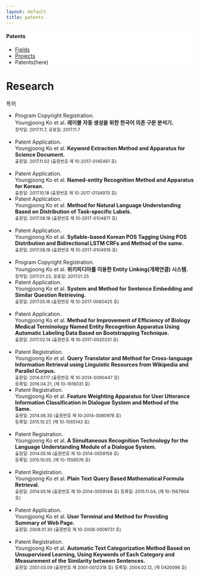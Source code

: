 ```yaml
---
layout: default
title: patents
---
```

 <div class="linklink" style = "background-color:#ffffff;border-radius:0 15px;align:right">
	<h4>Patents</h4>
          <ul class="posts-list">
            <li class="post-link">
                <a class="post-title" href="https://youngjoongko.github.io/Research/fields/">Fields</a>
            </li>
            <li class="post-link">
                <a class="post-title" href="https://youngjoongko.github.io/Research/projects/">Projects</a>
            </li>
            <li>Patents(here)
            </li>
          </ul>
  </div>


<div class="post">
  <h1 class="pageTitle">Research</h1>	
  <p class="meta">특허</p>
</div>
  <ul>
	<li>
		Program Copyright Registration.<br>
		Youngjoong Ko et al. <b>레이블 자동 생성을 위한 한국어 의존 구문 분석기.</b> <br>
		<small>창작일: 2017.11.7, 공표일: 2017.11.7</small>
	</li>
	<br>
	<li>
		Patent Application.<br>
		Youngjoong Ko et al. <b>Keyword Extraction Method and Apparatus for Science Document.</b> <br>
		<small>출원일: 2017.11.02 (출원번호 제 10-2017-0145461 호)</small>
	</li>
	<br>
	<li>
		Patent Application.<br>
		Youngjoong Ko et al. <b>Named-entity Recognition Method and Apparatus for Korean.</b> <br>
		<small>출원일: 2017.10.18 (출원번호 제 10-2017-0134970 호)</small>
	</li>
	<li>
		Patent Application.<br>
		Youngjoong Ko et al. <b>Method for Natural Language Understanding Based on Distribution of Task-specific Labels. </b> <br>
		<small>출원일: 2017.08.18 (출원번호 제 10-2017-0104871 호)</small>
	</li>
	<br>
	<li>
		Patent Application.<br>
		Youngjoong Ko et al. <b>Syllable-based Korean POS Tagging Using POS Distribution and Bidirectional LSTM CRFs and Method of the same. </b> <br>
		<small>출원일: 2017.08.18 (출원번호 제 10-2017-0104916 호)</small>
	</li>
	<br>
	<li>
		Program Copyright Registration.<br>
		Youngjoong Ko et al. <b>위키피디아를 이용한 Entity Linking(개체연결) 시스템. </b> <br>
		<small>창작일: 2017.01.23, 공표일: 2017.01.25</small>
	</li>
	<li>
		Patent Application.<br>
		Youngjoong Ko et al. <b>System and Method for Sentence Embedding and Similar Question Retrieving. </b> <br>
		<small>출원일: 2017.05.16 (출원번호 제 10-2017-0060425 호)</small>
	</li>
	<br>
	<li>
		Patent Application.<br>
		Youngjoong Ko et al. <b>Method for Improvement of Efficiency of Biology Medical Terminology Named Entity Recognition Apparatus Using Automatic Labeling Data Based on Bootstrapping Technique. </b> <br>
		<small>출원일: 2017.02.14 (출원번호 제 10-2017-0020231 호)</small>
	</li>
	<br>
	<li>
		Patent Registration.<br>
		Youngjoong Ko et al. <b>Query Translator and Method for Cross-language Information Retrieval using Linguistic Resources from Wikipedia and Parallel Corpus.</b> <br>
		<small>출원일: 2014.07.17 (출원번호 제 10-2014-0090447 호) </small><br>
		<small>등록일: 2016.04.21, (제 10-1616031 호)</small>
	</li>
	<li>
		Patent Registration.<br>
		Youngjoong Ko et al. <b>Feature Weighting Apparatus for User Utterance Information Classification in Dialogue System and Method of the Same. </b> <br>
		<small>출원일: 2014.06.30 (출원번호 제 10-2014-0080978 호) </small><br>
		<small>등록일: 2015.10.27, (제 10-1565143 호)</small>
	</li>
	<br>
	<li>
		Patent Registration.<br>
		Youngjoong Ko et al. <b> A Simultaneous Recognition Technology for the Language Understanding Module of a Dialogue System. </b> <br>
		<small>출원일: 2014.05.16 (출원번호 제 10-2014-0059159 호) </small><br>
		<small>등록일: 2015.10.05, (제 10-1559576 호)</small>
	</li>
	<br>
	<li>
		Patent Registration.<br>
		Youngjoong Ko et al. <b>Plain Text Query Based Mathematical Formula Retrieval. </b> <br>
		<small>출원일: 2014.05.16 (출원번호 제 10-2014-0059144 호) </small>
		<small>등록일: 2015.11.04, (제 10-1567904 호)</small>
	</li>
	<br>
	<li>
		Patent Application.<br>
		Youngjoong Ko et al. <b>User Terminal and Method for Providing Summary of Web Page. </b> <br>
		<small>출원일: 2008.01.30 (출원번호 제 10-2008-0009731 호)</small>
	</li>
	<br>
	<li>
		Patent Registration.<br>
		Youngjoong Ko et al. <b>Automatic Text Categorization Method Based on Unsupervised Learning, Using Keywords of Each Category and Measurement of the Similarity between Sentences. </b> <br>
		<small>출원일: 2001.03.09 (출원번호 제 2001-0012318 호)</small>
		<small>등록일: 2004.02.12, (제 0420096 호)</small>
	</li>
  </ul>
